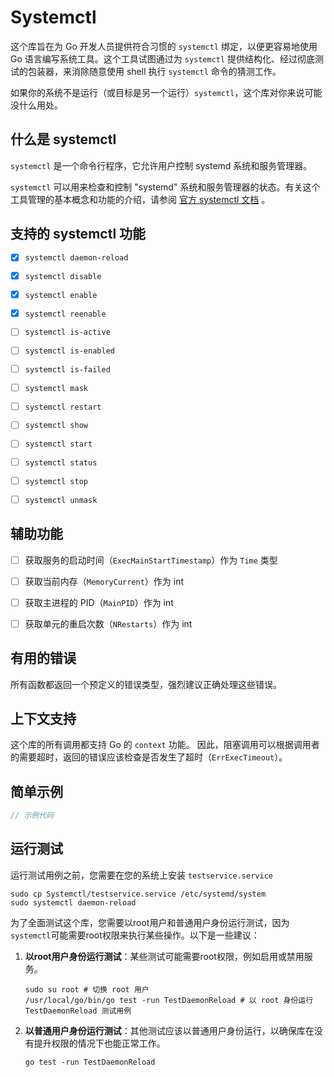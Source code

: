 # Systemctl

这个库旨在为 Go 开发人员提供符合习惯的 `systemctl` 绑定，以便更容易地使用 Go 语言编写系统工具。这个工具试图通过为 `systemctl` 提供结构化、经过彻底测试的包装器，来消除随意使用 shell 执行 `systemctl` 命令的猜测工作。

如果你的系统不是运行（或目标是另一个运行）`systemctl`，这个库对你来说可能没什么用处。



## 什么是 systemctl

`systemctl` 是一个命令行程序，它允许用户控制 systemd 系统和服务管理器。

`systemctl` 可以用来检查和控制 "systemd" 系统和服务管理器的状态。有关这个工具管理的基本概念和功能的介绍，请参阅 [官方 systemctl 文档](https://www.man7.org/linux/man-pages/man1/systemctl.1.html) 。



## 支持的 systemctl 功能

- [x] `systemctl daemon-reload`
- [x] `systemctl disable`
- [x] `systemctl enable`
- [x] `systemctl reenable`
- [ ] `systemctl is-active`
- [ ] `systemctl is-enabled`
- [ ] `systemctl is-failed`
- [ ] `systemctl mask`
- [ ] `systemctl restart`
- [ ] `systemctl show`
- [ ] `systemctl start`
- [ ] `systemctl status`
- [ ] `systemctl stop`
- [ ] `systemctl unmask`



## 辅助功能

- [ ] 获取服务的启动时间（`ExecMainStartTimestamp`）作为 `Time` 类型
- [ ] 获取当前内存（`MemoryCurrent`）作为 int
- [ ] 获取主进程的 PID（`MainPID`）作为 int
- [ ] 获取单元的重启次数（`NRestarts`）作为 int



## 有用的错误

所有函数都返回一个预定义的错误类型，强烈建议正确处理这些错误。



## 上下文支持

这个库的所有调用都支持 Go 的 `context` 功能。
因此，阻塞调用可以根据调用者的需要超时，返回的错误应该检查是否发生了超时（`ErrExecTimeout`）。



## 简单示例

```go
// 示例代码
```



## 运行测试

运行测试用例之前，您需要在您的系统上安装 `testservice.service`

```shell
sudo cp Systemctl/testservice.service /etc/systemd/system
sudo systemctl daemon-reload
```



为了全面测试这个库，您需要以root用户和普通用户身份运行测试，因为`systemctl`可能需要root权限来执行某些操作。以下是一些建议：

1.  **以root用户身份运行测试**：某些测试可能需要root权限，例如启用或禁用服务。

    ```shell
    sudo su root # 切换 root 用户
    /usr/local/go/bin/go test -run TestDaemonReload # 以 root 身份运行 TestDaemonReload 测试用例
    ```

2.  **以普通用户身份运行测试**：其他测试应该以普通用户身份运行，以确保库在没有提升权限的情况下也能正常工作。

    ```shell
    go test -run TestDaemonReload
    ```
